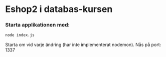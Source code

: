 # Eshop2 i databas-kursen
### Starta applikationen med:
```bash
node index.js
```
Starta om vid varje ändring (har inte implementerat nodemon).
Nås på port: 1337
